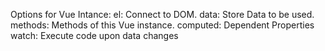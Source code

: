 Options for Vue Intance:
el: Connect to DOM.
data: Store Data to be used.
methods: Methods of this Vue instance.
computed: Dependent Properties
watch: Execute code upon data changes